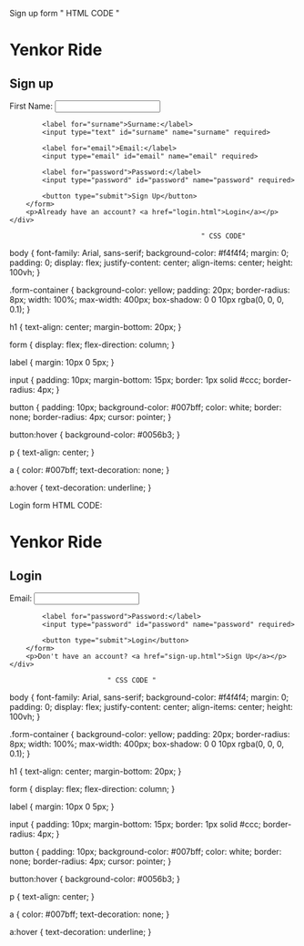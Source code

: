 
Sign up form 
                                 " HTML CODE "

<!DOCTYPE html>
<html lang="en">
<head>
    <meta charset="UTF-8">
    <meta name="viewport" content="width=device-width, initial-scale=1.0">
    <title>Sign Up - Yenkor Ride</title>
    <link rel="stylesheet" href="styles.css">
</head>
<body>
    <div class="form-container">
        <h1>Yenkor Ride</h1>
       <h2>Sign up</h2>
        <form action="sign-up.html" method="post">
            <label for="first-name">First Name:</label>
            <input type="text" id="first-name" name="first-name" required>

            <label for="surname">Surname:</label>
            <input type="text" id="surname" name="surname" required>

            <label for="email">Email:</label>
            <input type="email" id="email" name="email" required>

            <label for="password">Password:</label>
            <input type="password" id="password" name="password" required>

            <button type="submit">Sign Up</button>
        </form>
        <p>Already have an account? <a href="login.html">Login</a></p>
    </div>
</body>
</html>

                                                   " CSS CODE"

body {
    font-family: Arial, sans-serif;
    background-color: #f4f4f4;
    margin: 0;
    padding: 0;
    display: flex;
    justify-content: center;
    align-items: center;
    height: 100vh;
}

.form-container {
    background-color: yellow;
    padding: 20px;
    border-radius: 8px;
    width: 100%;
    max-width: 400px;
    box-shadow: 0 0 10px rgba(0, 0, 0, 0.1);
}

h1 {
    text-align: center;
    margin-bottom: 20px;
}

form {
    display: flex;
    flex-direction: column;
}

label {
    margin: 10px 0 5px;
}

input {
    padding: 10px;
    margin-bottom: 15px;
    border: 1px solid #ccc;
    border-radius: 4px;
}

button {
    padding: 10px;
    background-color: #007bff;
    color: white;
    border: none;
    border-radius: 4px;
    cursor: pointer;
}

button:hover {
    background-color: #0056b3;
}

p {
    text-align: center;
}

a {
    color: #007bff;
    text-decoration: none;
}

a:hover {
    text-decoration: underline;
}

 Login form 
                  HTML CODE:

<!DOCTYPE html>
<html lang="en">
<head>
    <meta charset="UTF-8">
    <meta name="viewport" content="width=device-width, initial-scale=1.0">
    <title>Login - Yenkor Ride</title>
    <link rel="stylesheet" href="styles.css">
</head>
<body>
    <div class="form-container">
        <h1>Yenkor Ride</h1>
        <h2>Login</h2>
        <form action="login.html" method="post">
            <label for="email">Email:</label>
            <input type="email" id="email" name="email" required>

            <label for="password">Password:</label>
            <input type="password" id="password" name="password" required>

            <button type="submit">Login</button>
        </form>
        <p>Don't have an account? <a href="sign-up.html">Sign Up</a></p>
    </div>
</body>
</html>

                            " CSS CODE "

body {
    font-family: Arial, sans-serif;
    background-color: #f4f4f4;
    margin: 0;
    padding: 0;
    display: flex;
    justify-content: center;
    align-items: center;
    height: 100vh;
}

.form-container {
    background-color: yellow;
    padding: 20px;
    border-radius: 8px;
    width: 100%;
    max-width: 400px;
    box-shadow: 0 0 10px rgba(0, 0, 0, 0.1);
}

h1 {
    text-align: center;
    margin-bottom: 20px;
}

form {
    display: flex;
    flex-direction: column;
}

label {
    margin: 10px 0 5px;
}

input {
    padding: 10px;
    margin-bottom: 15px;
    border: 1px solid #ccc;
    border-radius: 4px;
}

button {
    padding: 10px;
    background-color: #007bff;
    color: white;
    border: none;
    border-radius: 4px;
    cursor: pointer;
}

button:hover {
    background-color: #0056b3;
}

p {
    text-align: center;
}

a {
    color: #007bff;
    text-decoration: none;
}

a:hover {
    text-decoration: underline;
}

